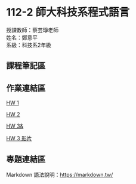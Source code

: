 # 112-2 師大科技系程式語言
授課教師：蔡芸琤老師   
姓名：鄭意平   
系級：科技系2年級  

## 課程筆記區  

## 作業連結區  
<p dir="auto"><a href="https://github.com/hann0209/programming-language/tree/main/hw1" rel="nofollow">HW 1</a></p>
<p dir="auto"><a href="https://github.com/hann0209/programming-language/tree/main/hw2" rel="nofollow">HW 2</a></p>
<p dir="auto"><a href="https://github.com/hann0209/programming-language/tree/main/hw3" rel="nofollow">HW 3&<p dir="auto"><a href="https://youtu.be/3PIsTPra3uw" rel="nofollow">HW 3 影片</a></p>



## 專題連結區

Markdown 語法說明：https://markdown.tw/
